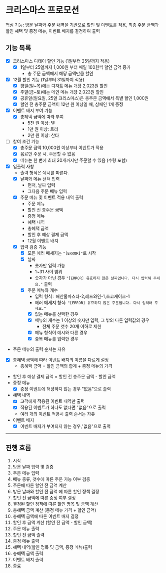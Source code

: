 # 크리스마스 프로모션

핵심 기능: 방문 날짜와 주문 내역을 기반으로 할인 및 이벤트를 적용,
최종 주문 금액과 할인 혜택 및 증정 메뉴, 이벤트 배지를 결정하여 출력


## 기능 목록
+ [x] 크리스마스 디데이 할인 기능 (1일부터 25일까지 적용)
    + [x] 1일부터 25일까지 1,000원 부터 매일 100원씩 할인 금액 증가
      + 총 주문 금액에서 해당 금액만큼 할인
+ [x] 12월 할인 기능 (1일부터 31일까지 적용)
  + [x] 평일(일~목)에는 디저트 메뉴 개당 2,023원 할인
  + [x] 주말(금~토)에는 메인 메뉴 개당 2,023원 할인
  + [x] 공휴일(일요일, 25일 크리스마스)은 총주문 금액에서 특별 할인 1,000원
  + [x] 할인 전 총주문 금액이 12만 원 이상일 때, 샴페인 1개 증정
+ [x] 이벤트 배지 부여 기능
  + [x] 총혜택 금액에 따라 부여
    + 5천 원 이상: 별
    + 1만 원 이상: 트리
    + 2만 원 이상: 산타
+ [ ] 참여 조건 기능
  + [x] 총주문 금액 10,000원 이상부터 이벤트가 적용
  + [x] 음료만 주문 시, 주문할 수 없음
  + [x] 메뉴는 한 번에 최대 20개까지만 주문할 수 있음 (수량 포함)
+ [x] 입출력 사항
  + 출력 형식은 예시를 따른다.
  + [x] 날짜와 메뉴 선택 입력
    + 먼저, 날짜 입력
    + 그다음 주문 메뉴 입력
  + [x] 주문 메뉴 및 이벤트 적용 내역 출력
    + 주문 메뉴
    + 할인 전 총주문 금액
    + 증정 메뉴
    + 혜택 내역
    + 총혜택 금액
    + 할인 후 예상 결제 금액
    + 12월 이벤트 배지
  + [x] 입력 검증 기능
    + [x] 모든 에러 메세지는 `"[ERROR]"`로 시작
    + [x] 날짜
      + 숫자만 입력 가능
      + 1~31 사이 범위
      + 숫자가 아닌 경우 `"[ERROR] 유효하지 않은 날짜입니다. 다시 입력해 주세요."` 출력
    + [x] 주문 메뉴와 개수
      + 입력 형식 : 해산물파스타-2,레드와인-1,초코케이크-1
      + 에러 메세지 형식: `"[ERROR] 유효하지 않은 주문입니다. 다시 입력해 주세요."`
      + [x] 없는 메뉴를 선택한 경우
      + [x] 메뉴의 개수는 1 이상의 숫자만 입력, 그 밖의 다른 입력값의 경우
        + 전체 주문 갯수 20개 이하로 제한
      + [x] 메뉴 형식이 예시와 다른 경우 
      + [x] 중복 메뉴를 입력한 경우
+ 주문 메뉴의 출력 순서는 자유
+ [x] 총혜택 금액에 따라 이벤트 배지의 이름을 다르게 설정
  + 총혜택 금액 = 할인 금액의 합계 + 증정 메뉴의 가격
+ 할인 후 예상 결제 금액 = 할인 전 총주문 금액 - 할인 금액
+ 증정 메뉴
  + [x] 증정 이벤트에 해당하지 않는 경우 "없음"으로 출력
+ 혜택 내역
  + [x] 고객에게 적용된 이벤트 내역만 출력
  + [x] 적용된 이벤트가 하나도 없다면 "없음"으로 출력
  + 여러 개의 이벤트 적용시 출력 순서는 자유
+ 이벤트 배지
  + [x] 이벤트 배지가 부여되지 않는 경우,"없음"으로 출력

---
## 진행 흐름

1. 시작
2. 방문 날짜 입력 및 검증
3. 주문 메뉴 입력
4. 메뉴 종류, 갯수에 따른 주문 가능 여부 검증
5. 주문에 따른 할인 전 금액 계산
6. 방문 날짜와 할인 전 금액 에 따른 할인 정책 결정
7. 할인 전 금액에 따른 증정 여부 결정
8. 결정된 할인 정책에 따른 할인 명목 및 금액 계산
9. 총혜택 금액 계산 (증정 메뉴 가격 + 할인 금액)
10. 총혜택 금액에 따른 이벤트 배지 결정
11. 할인 후 금액 계산 (할인 전 금액 - 할인 금액)
12. 주문 메뉴 출력
13. 할인 전 금액 출력
14. 증정 메뉴 출력
15. 혜택 내역(할인 명목 및 금액, 증정 메뉴)출력
16. 총혜택 금액 출력
17. 이벤트 배지 출력
18. 종료


